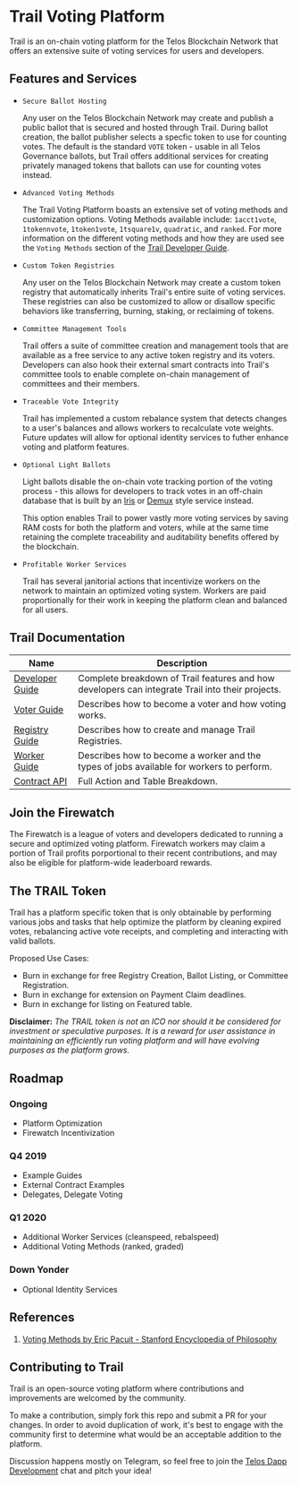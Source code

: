 # Trail Voting Platform

Trail is an on-chain voting platform for the Telos Blockchain Network that offers an extensive suite of voting services for users and developers.

## Features and Services

* `Secure Ballot Hosting`

    Any user on the Telos Blockchain Network may create and publish a public ballot that is secured and hosted through Trail. During ballot creation, the ballot publisher selects a specfic token to use for counting votes. The default is the standard `VOTE` token - usable in all Telos Governance ballots, but Trail offers additional services for creating privately managed tokens that ballots can use for counting votes instead.

* `Advanced Voting Methods`

    The Trail Voting Platform boasts an extensive set of voting methods and customization options. Voting Methods available include: `1acct1vote`, `1tokennvote`, `1token1vote`, `1tsquare1v`, `quadratic`, and `ranked`. For more information on the different voting methods and how they are used see the `Voting Methods` section of the [Trail Developer Guide](docs/DeveloperGuide.md).

* `Custom Token Registries`

    Any user on the Telos Blockchain Network may create a custom token registry that automatically inherits Trail's entire suite of voting services. These registries can also be customized to allow or disallow specific behaviors like transferring, burning, staking, or reclaiming of tokens.

* `Committee Management Tools`

    Trail offers a suite of committee creation and management tools that are available as a free service to any active token registry and its voters. Developers can also hook their external smart contracts into Trail's committee tools to enable complete on-chain management of committees and their members.

* `Traceable Vote Integrity`

    Trail has implemented a custom rebalance system that detects changes to a user's balances and allows workers to recalculate vote weights. Future updates will allow for optional identity services to futher enhance voting and platform features.

* `Optional Light Ballots`

    Light ballots disable the on-chain vote tracking portion of the voting process - this allows for developers to track votes in an off-chain database that is built by an [Iris](https://github.com/CALEOS/iris-client) or [Demux](https://github.com/EOSIO/demux-js) style service instead. 
    
    This option enables Trail to power vastly more voting services by saving RAM costs for both the platform and voters, while at the same time retaining the complete traceability and auditability benefits offered by the blockchain.

* `Profitable Worker Services`

    Trail has several janitorial actions that incentivize workers on the network to maintain an optimized voting system. Workers are paid proportionally for their work in keeping the platform clean and balanced for all users.

## Trail Documentation

| Name | Description |
| --- | --- |
| [Developer Guide](docs/DeveloperGuide.md) | Complete breakdown of Trail features and how developers can integrate Trail into their projects. |
| [Voter Guide](docs/VoterGuide.md) | Describes how to become a voter and how voting works. |
| [Registry Guide](docs/RegistryGuide.md) | Describes how to create and manage Trail Registries. |
| [Worker Guide](docs/WorkerGuide.md) | Describes how to become a worker and the types of jobs available for workers to perform. |
| [Contract API](docs/ContractAPI.md) | Full Action and Table Breakdown. |

## Join the Firewatch

The Firewatch is a league of voters and developers dedicated to running a secure and optimized voting platform. Firewatch workers may claim a portion of Trail profits porportional to their recent contributions, and may also be eligible for platform-wide leaderboard rewards.

## The TRAIL Token

Trail has a platform specific token that is only obtainable by performing various jobs and tasks that help optimize the platform by cleaning expired votes, rebalancing active vote receipts, and completing and interacting with valid ballots.

Proposed Use Cases:

- Burn in exchange for free Registry Creation, Ballot Listing, or Committee Registration.
- Burn in exchange for extension on Payment Claim deadlines.
- Burn in exchange for listing on Featured table.

**Disclaimer:** *The TRAIL token is not an ICO nor should it be considered for investment or speculative purposes. It is a reward for user assistance in maintaining an efficiently run voting platform and will have evolving purposes as the platform grows.*

## Roadmap

### Ongoing

- Platform Optimization
- Firewatch Incentivization

### Q4 2019

- Example Guides
- External Contract Examples
- Delegates, Delegate Voting

### Q1 2020

- Additional Worker Services (cleanspeed, rebalspeed)
- Additional Voting Methods (ranked, graded)

### Down Yonder

- Optional Identity Services

## References

1. [Voting Methods by Eric Pacuit - Stanford Encyclopedia of Philosophy](https://plato.stanford.edu/entries/voting-methods/#CritForCompVotiMeth)

## Contributing to Trail

Trail is an open-source voting platform where contributions and improvements are welcomed by the community.

To make a contribution, simply fork this repo and submit a PR for your changes. In order to avoid duplication of work, it's best to engage with the community first to determine what would be an acceptable addition to the platform.

Discussion happens mostly on Telegram, so feel free to join the [Telos Dapp Development](https://t.me/dappstelos) chat and pitch your idea!
